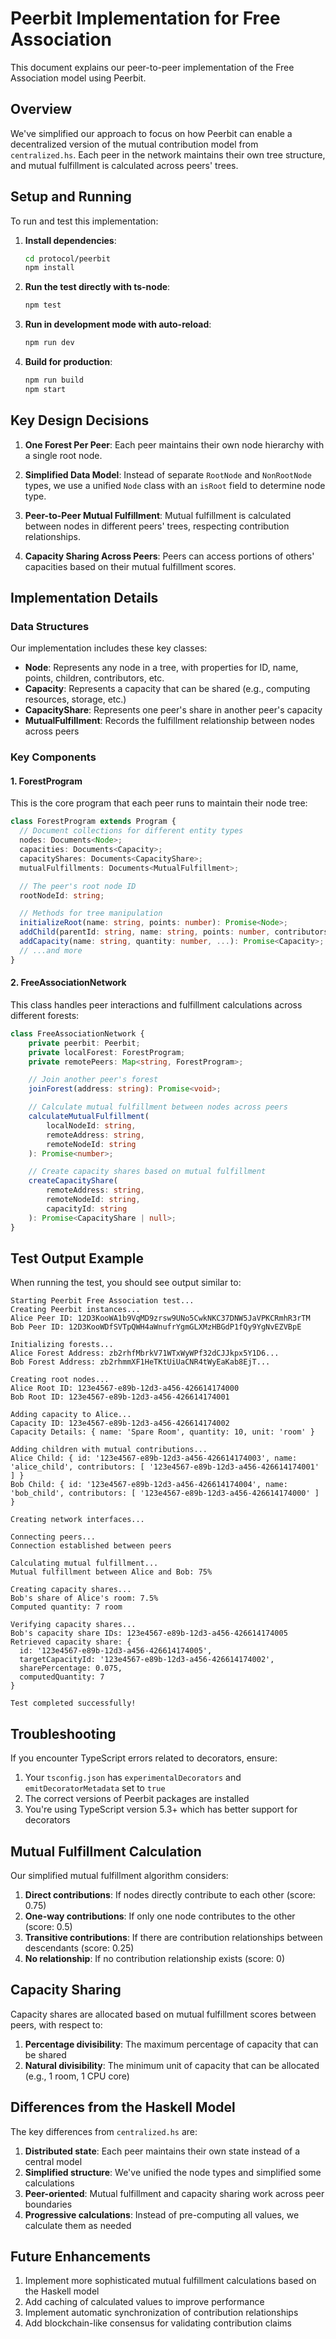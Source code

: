 # Peerbit Implementation for Free Association

This document explains our peer-to-peer implementation of the Free Association model using Peerbit.

## Overview

We've simplified our approach to focus on how Peerbit can enable a decentralized version of the mutual contribution model from `centralized.hs`. Each peer in the network maintains their own tree structure, and mutual fulfillment is calculated across peers' trees.

## Setup and Running

To run and test this implementation:

1. **Install dependencies**:

   ```bash
   cd protocol/peerbit
   npm install
   ```

2. **Run the test directly with ts-node**:

   ```bash
   npm test
   ```

3. **Run in development mode with auto-reload**:

   ```bash
   npm run dev
   ```

4. **Build for production**:
   ```bash
   npm run build
   npm start
   ```

## Key Design Decisions

1. **One Forest Per Peer**: Each peer maintains their own node hierarchy with a single root node.

2. **Simplified Data Model**: Instead of separate `RootNode` and `NonRootNode` types, we use a unified `Node` class with an `isRoot` field to determine node type.

3. **Peer-to-Peer Mutual Fulfillment**: Mutual fulfillment is calculated between nodes in different peers' trees, respecting contribution relationships.

4. **Capacity Sharing Across Peers**: Peers can access portions of others' capacities based on their mutual fulfillment scores.

## Implementation Details

### Data Structures

Our implementation includes these key classes:

- **Node**: Represents any node in a tree, with properties for ID, name, points, children, contributors, etc.
- **Capacity**: Represents a capacity that can be shared (e.g., computing resources, storage, etc.)
- **CapacityShare**: Represents one peer's share in another peer's capacity
- **MutualFulfillment**: Records the fulfillment relationship between nodes across peers

### Key Components

#### 1. ForestProgram

This is the core program that each peer runs to maintain their node tree:

```typescript
class ForestProgram extends Program {
  // Document collections for different entity types
  nodes: Documents<Node>;
  capacities: Documents<Capacity>;
  capacityShares: Documents<CapacityShare>;
  mutualFulfillments: Documents<MutualFulfillment>;

  // The peer's root node ID
  rootNodeId: string;

  // Methods for tree manipulation
  initializeRoot(name: string, points: number): Promise<Node>;
  addChild(parentId: string, name: string, points: number, contributors: string[]): Promise<Node>;
  addCapacity(name: string, quantity: number, ...): Promise<Capacity>;
  // ...and more
}
```

#### 2. FreeAssociationNetwork

This class handles peer interactions and fulfillment calculations across different forests:

```typescript
class FreeAssociationNetwork {
	private peerbit: Peerbit;
	private localForest: ForestProgram;
	private remotePeers: Map<string, ForestProgram>;

	// Join another peer's forest
	joinForest(address: string): Promise<void>;

	// Calculate mutual fulfillment between nodes across peers
	calculateMutualFulfillment(
		localNodeId: string,
		remoteAddress: string,
		remoteNodeId: string
	): Promise<number>;

	// Create capacity shares based on mutual fulfillment
	createCapacityShare(
		remoteAddress: string,
		remoteNodeId: string,
		capacityId: string
	): Promise<CapacityShare | null>;
}
```

## Test Output Example

When running the test, you should see output similar to:

```
Starting Peerbit Free Association test...
Creating Peerbit instances...
Alice Peer ID: 12D3KooWA1b9VqMD9zrsw9UNo5CwkNKC37DNW5JaVPKCRmhR3rTM
Bob Peer ID: 12D3KooWDfSVTpQWH4aWnufrYgmGLXMzHBGdP1fQy9YgNvEZVBpE

Initializing forests...
Alice Forest Address: zb2rhfMbrkV71WTxWyWPf32dCJJkpx5Y1D6...
Bob Forest Address: zb2rhmmXF1HeTKtUiUaCNR4tWyEaKab8EjT...

Creating root nodes...
Alice Root ID: 123e4567-e89b-12d3-a456-426614174000
Bob Root ID: 123e4567-e89b-12d3-a456-426614174001

Adding capacity to Alice...
Capacity ID: 123e4567-e89b-12d3-a456-426614174002
Capacity Details: { name: 'Spare Room', quantity: 10, unit: 'room' }

Adding children with mutual contributions...
Alice Child: { id: '123e4567-e89b-12d3-a456-426614174003', name: 'alice_child', contributors: [ '123e4567-e89b-12d3-a456-426614174001' ] }
Bob Child: { id: '123e4567-e89b-12d3-a456-426614174004', name: 'bob_child', contributors: [ '123e4567-e89b-12d3-a456-426614174000' ] }

Creating network interfaces...

Connecting peers...
Connection established between peers

Calculating mutual fulfillment...
Mutual fulfillment between Alice and Bob: 75%

Creating capacity shares...
Bob's share of Alice's room: 7.5%
Computed quantity: 7 room

Verifying capacity shares...
Bob's capacity share IDs: 123e4567-e89b-12d3-a456-426614174005
Retrieved capacity share: {
  id: '123e4567-e89b-12d3-a456-426614174005',
  targetCapacityId: '123e4567-e89b-12d3-a456-426614174002',
  sharePercentage: 0.075,
  computedQuantity: 7
}

Test completed successfully!
```

## Troubleshooting

If you encounter TypeScript errors related to decorators, ensure:

1. Your `tsconfig.json` has `experimentalDecorators` and `emitDecoratorMetadata` set to `true`
2. The correct versions of Peerbit packages are installed
3. You're using TypeScript version 5.3+ which has better support for decorators

## Mutual Fulfillment Calculation

Our simplified mutual fulfillment algorithm considers:

1. **Direct contributions**: If nodes directly contribute to each other (score: 0.75)
2. **One-way contributions**: If only one node contributes to the other (score: 0.5)
3. **Transitive contributions**: If there are contribution relationships between descendants (score: 0.25)
4. **No relationship**: If no contribution relationship exists (score: 0)

## Capacity Sharing

Capacity shares are allocated based on mutual fulfillment scores between peers, with respect to:

1. **Percentage divisibility**: The maximum percentage of capacity that can be shared
2. **Natural divisibility**: The minimum unit of capacity that can be allocated (e.g., 1 room, 1 CPU core)

## Differences from the Haskell Model

The key differences from `centralized.hs` are:

1. **Distributed state**: Each peer maintains their own state instead of a central model
2. **Simplified structure**: We've unified the node types and simplified some calculations
3. **Peer-oriented**: Mutual fulfillment and capacity sharing work across peer boundaries
4. **Progressive calculations**: Instead of pre-computing all values, we calculate them as needed

## Future Enhancements

1. Implement more sophisticated mutual fulfillment calculations based on the Haskell model
2. Add caching of calculated values to improve performance
3. Implement automatic synchronization of contribution relationships
4. Add blockchain-like consensus for validating contribution claims
